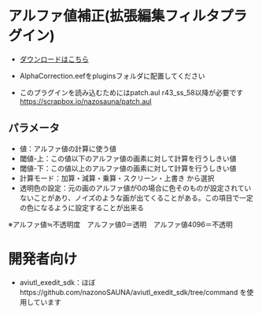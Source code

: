 # アルファ値補正(拡張編集フィルタプラグイン)
- [ダウンロードはこちら](../../releases/)
- AlphaCorrection.eefをpluginsフォルダに配置してください

- このプラグインを読み込むためにはpatch.aul r43_ss_58以降が必要です https://scrapbox.io/nazosauna/patch.aul

## パラメータ
- 値：アルファ値の計算に使う値
- 閾値-上：この値以下のアルファ値の画素に対して計算を行うしきい値
- 閾値-下：この値以上のアルファ値の画素に対して計算を行うしきい値
- 計算モード：加算・減算・乗算・スクリーン・上書き から選択
- 透明色の設定：元の画のアルファ値が0の場合に色そのものが設定されていないことがあり、ノイズのような画が出てくることがある。この項目で一定の色になるように設定することが出来る

※アルファ値≒不透明度　アルファ値0＝透明　アルファ値4096＝不透明

# 開発者向け
- aviutl_exedit_sdk：ほぼhttps://github.com/nazonoSAUNA/aviutl_exedit_sdk/tree/command を使用しています
